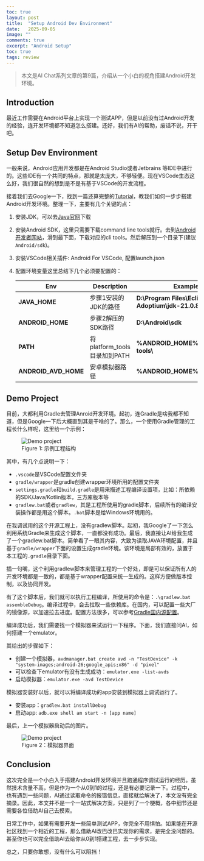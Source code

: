 ```yaml
---
toc: true
layout: post
title:  "Setup Android Dev Environment"
date:   2025-09-05
image: ""
comments: true
excerpt: "Android Setup"
toc: true
tags: review
---
```


> 本文是AI Chat系列文章的第9篇，介绍从一个小白的视角搭建Android开发环境。

## Introduction

最近工作需要在Android平台上实现一个测试APP，但是以前没有过Android开发的经验，连开发环境都不知道怎么搭建。还好，我们有AI的帮助，废话不说，开干吧。

## Setup Dev Environment

一般来说，Android应用开发都是在Android Studio或者Jetbrains 等IDE中进行的。这些IDE有一个共同的特点，那就是太庞大，不够轻便。现在VSCode生态这么好，我们很自然的想到是不是有基于VSCode的开发流程。

接着我们去Google一下，找到一篇还算完整的[Tutorial][setup_dev_tutorial]，教我们如何一步步搭建Android开发环境。整理一下，主要有几个关键的点：

1. 安装JDK，可以去[Java官网][java_official]下载
2. 安装Android SDK，这里只需要下载command line tools就行。去到[Android开发者网站][android_sdk]，滑到最下面，下载对应的cli tools。然后解压到一个目录下(建议`Android/sdk`)。
3. 安装VSCode相关插件: Android For VSCode, 配置launch.json
4. 配置环境变量这里总结下几个必须要配置的：

    | Env | Description | Example |
    |--------|-------------------|----------|
    | **JAVA_HOME** | 步骤1安装的JDK的路径 | **D:\Program Files\Eclipse Adoptium\jdk-21.0.8.9-hotspot**|
    | **ANDROID_HOME**|步骤2解压的SDK路径| **D:\Android\sdk**|
    | **PATH** | 将platform_tools目录加到PATH | **%ANDROID_HOME%\platform-tools\\** |
    |**ANDROID_AVD_HOME**|安卓模拟器路径| **%ANDROID_HOME%\.android\avd** |

## Demo Project
目前，大都利用Gradle去管理Anroid开发环境。起初，连Gradle是啥我都不知道，但是Google一下后大概直到其是干啥的了。那么，一个使用Gradle管理的工程长什么样呢，这里给一个示例：

<figure>
<img src="{{ site.url }}/images/2025-Q3/gradle_proj.png"  alt="Demo project" align="center" class="center_img" />
<figcaption>Figure 1: 示例工程结构</figcaption>
</figure>

其中，有几个点说明一下：
- `.vscode`是VSCode配置文件夹
- `gradle/wrapper`是gradle创建wrapper环境所用的配置文件夹
- `settings.gradle`和`build.gradle`是用来描述工程编译设置项，比如：所依赖的SDK/Java/Kotlin版本，三方库版本等
- `gradlew.bat`或者`gradlew`，其是工程所使用的gradle脚本，后续所有的编译安装操作都是用这个脚本。`.bat`脚本是给Windows环境用的。

在我调试用的这个开源工程上，没有gradlew脚本。起初，我Google了一下怎么利用系统Gradle来生成这个脚本，一直都没有成功。最后，我直接让AI给我生成了一个gradlew.bat脚本。简单看了一眼其内容，大致为读取JAVA环境配置，并且基于`gradle/wrapper`下面的设置生成gradle环境。该环境是局部有效的，放置于本工程的`.gradle`目录下面。

插一句嘴，这个利用gradlew脚本来管理工程的一个好处，即是可以保证所有人的开发环境都是一致的，都是基于wrapper配置来统一生成的。这样方便做版本控制，以及协同开发。

有了这个脚本后，我们就可以执行工程编译，所使用的命令是：`.\gradlew.bat assembleDebug`。编译过程中，会去拉取一些依赖库。在国内，可以配置一些大厂的镜像源，以加速拉去进度。配置方法很多，可以参考[Gradle国内源配置][gradle_source]。

编译成功后，我们需要找一个模拟器来试运行一下程序。下面，我们直接问AI，如何搭建一个emulator。

其给出的步骤如下：
- 创建一个模拟器，`avdmanager.bat create avd -n "TestDevice" -k "system-images;android-26;google_apis;x86" -d "pixel"`
- 可以检查下emulator有没有生成成功：`emulator.exe -list-avds`
- 启动模拟器：`emulator.exe -avd TestDevice`

模拟器安装好以后，就可以将编译成功的app安装到模拟器上调试运行了。
- 安装app：`gradlew.bat installDebug`
- 启动app: `adb.exe shell am start -n [app name]`

最后，上一个模拟器启动后的图片。

<figure>
<img src="{{ site.url }}/images/2025-Q3/emulator.png"  alt="Demo project" align="center" class="center_img" />
<figcaption>Figure 2：模拟器界面</figcaption>
</figure>

## Conclusion

这次完全是一个小白入手搭建Android开发环境并且跑通程序调试运行的经历。虽然技术含量不高，但是作为一个从0到1的过程，还是有必要记录一下。过程中，也有遇到一些问题，AI通过读取命令的报错信息，直接就给解决了，本文没有完全摘录。因此，本文并不是一个一站式解决方案，只是列了一个梗概，各中细节还是需要各位借助AI自己去摸索。

日常工作中，如果有需要开发一些简单测试APP，你完全不用惧怕。如果能在开源社区找到一个相近的工程，那么借助AI改巴改巴实现你的需求，是完全没问题的。甚至你也可以完全借助AI去给你从0到1搭建工程，去一步步实现。

总之，只要你敢想，没有什么可以阻挡！

[setup_dev_tutorial]: <https://dev.to/allenchrios/optimizing-android-development-key-features-of-vs-code-to-enhance-your-workflow-54i5>
[java_official]: <https://www.oracle.com/java/technologies/downloads/>
[android_sdk]: <https://developer.android.com/studio?hl=zh-cn#downloads>
[gradle_source]: <https://blog.iprac.cn/blogs/628.html>